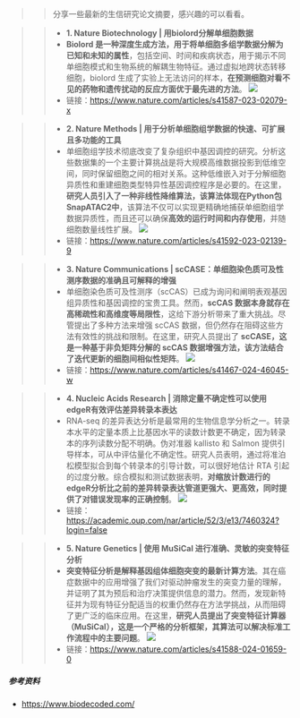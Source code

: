 >> 分享一些最新的生信研究论文摘要，感兴趣的可以看看。

>> - **1. Nature Biotechnology | 用biolord分解单细胞数据**
>> - **Biolord 是一种深度生成方法，用于将单细胞多组学数据分解为已知和未知的属性**，包括空间、时间和疾病状态，用于揭示不同单细胞模式和生物系统的解耦生物特征。通过虚拟地跨状态转移细胞，biolord 生成了实验上无法访问的样本，**在预测细胞对看不见的药物和遗传扰动的反应方面优于最先进的方法**。
![](https://files.mdnice.com/user/23696/d04896a1-2b23-4e00-a783-be26c3f17278.png)
>> - 链接：https://www.nature.com/articles/s41587-023-02079-x

>> - **2. Nature Methods | 用于分析单细胞组学数据的快速、可扩展且多功能的工具** 
>> - 单细胞组学技术彻底改变了复杂组织中基因调控的研究。分析这些数据集的一个主要计算挑战是将大规模高维数据投影到低维空间，同时保留细胞之间的相对关系。这种低维嵌入对于分解细胞异质性和重建细胞类型特异性基因调控程序是必要的。在这里，**研究人员引入了一种非线性降维算法，该算法体现在Python包SnapATAC2中**，该算法不仅可以实现更精确地捕获单细胞组学数据异质性，而且还可以确保**高效的运行时间和内存使用**，并随细胞数量线性扩展。
![](https://files.mdnice.com/user/23696/215f1c6b-8311-42f4-b332-d2b6f9d40aa5.png)
>> - 链接：https://www.nature.com/articles/s41592-023-02139-9

>> - **3. Nature Communications | scCASE：单细胞染色质可及性测序数据的准确且可解释的增强**
>> - 单细胞染色质可及性测序（scCAS）已成为询问和阐明表观基因组异质性和基因调控的宝贵工具。然而，**scCAS 数据本身就存在高稀疏性和高维度等局限性**，这给下游分析带来了重大挑战。尽管提出了多种方法来增强 scCAS 数据，但仍然存在阻碍这些方法有效性的挑战和限制。在这里，研究人员提出了 **scCASE，这是一种基于非负矩阵分解的 scCAS 数据增强方法，该方法结合了迭代更新的细胞间相似性矩阵**。
![](https://files.mdnice.com/user/23696/6965c355-4c59-40e9-bde1-a2f64d1839d9.png)
>> - 链接：https://www.nature.com/articles/s41467-024-46045-w

>> - **4. Nucleic Acids Research | 消除定量不确定性可以使用edgeR有效评估差异转录本表达**
>> - RNA-seq 的差异表达分析是最常用的生物信息学分析之一。转录本水平的定量本质上比基因水平的读数计数更不确定，因为转录本的序列读数分配不明确。伪对准器 kallisto 和 Salmon 提供引导样本，可从中评估量化不确定性。研究人员表明，通过将准泊松模型拟合到每个转录本的引导计数，可以很好地估计 RTA 引起的过度分散。综合模拟和测试数据表明，**对缩放计数进行的edgeR分析比之前的差异转录表达管道更强大、更高效，同时提供了对错误发现率的正确控制**。
![](https://files.mdnice.com/user/23696/82bd263e-8031-4d32-9ee5-f33b2484c91a.png)
>> - 链接：https://academic.oup.com/nar/article/52/3/e13/7460324?login=false

>> - **5. Nature Genetics | 使用 MuSiCal 进行准确、灵敏的突变特征分析**
>> - **突变特征分析是解释基因组体细胞突变的最新计算方法**。其在癌症数据中的应用增强了我们对驱动肿瘤发生的突变力量的理解，并证明了其为预后和治疗决策提供信息的潜力。然而，发现新特征并为现有特征分配适当的权重仍然存在方法学挑战，从而阻碍了更广泛的临床应用。在这里，**研究人员提出了突变特征计算器（MuSiCal），这是一个严格的分析框架，其算法可以解决标准工作流程中的主要问题**。
![](https://files.mdnice.com/user/23696/3f7b45a9-0218-462b-a4dd-60a46d39dec3.png)
>> - 链接：https://www.nature.com/articles/s41588-024-01659-0

##### 参考资料
- https://www.biodecoded.com/